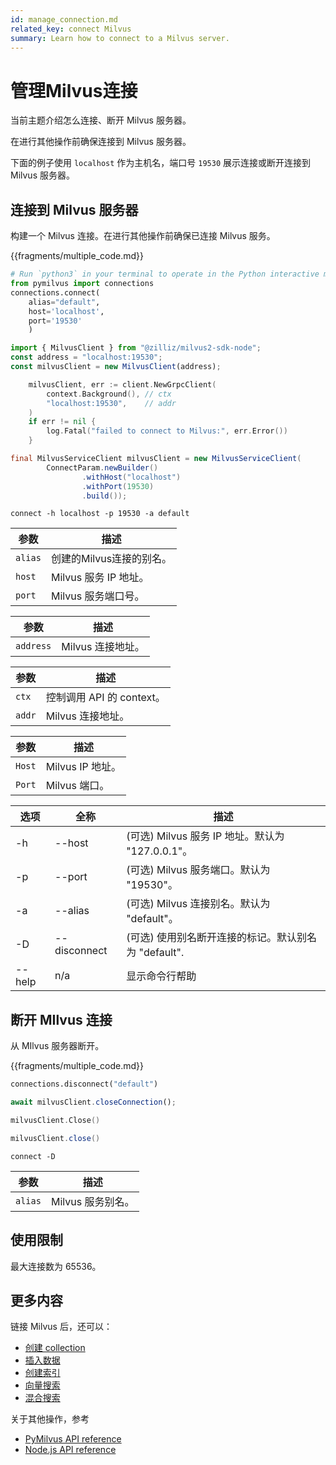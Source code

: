 ```yaml
---
id: manage_connection.md
related_key: connect Milvus
summary: Learn how to connect to a Milvus server.
---
```


# 管理Milvus连接

当前主题介绍怎么连接、断开 Milvus 服务器。

<div class="alert note">
  在进行其他操作前确保连接到 Milvus 服务器。
</div>

下面的例子使用 `localhost` 作为主机名，端口号 `19530` 展示连接或断开连接到 Milvus 服务器。


## 连接到 Milvus 服务器

构建一个 Milvus 连接。在进行其他操作前确保已连接 Milvus 服务。

{{fragments/multiple_code.md}}

```python
# Run `python3` in your terminal to operate in the Python interactive mode.
from pymilvus import connections
connections.connect(
	alias="default", 
	host='localhost', 
	port='19530'
	)
```

```javascript
import { MilvusClient } from "@zilliz/milvus2-sdk-node";
const address = "localhost:19530";
const milvusClient = new MilvusClient(address);
```

```go
	milvusClient, err := client.NewGrpcClient(
		context.Background(), // ctx
		"localhost:19530",    // addr
	)
	if err != nil {
		log.Fatal("failed to connect to Milvus:", err.Error())
	}
```

```java
final MilvusServiceClient milvusClient = new MilvusServiceClient(
		ConnectParam.newBuilder()
				.withHost("localhost")
				.withPort(19530)
				.build());
```

```shell
connect -h localhost -p 19530 -a default
```


<table class="language-python">
	<thead>
	<tr>
		<th>参数</th>
		<th>描述</th>
	</tr>
	</thead>
	<tbody>
	<tr>
		<td><code>alias</code></td>
		<td>创建的Milvus连接的别名。</td>
	</tr>
	<tr>
		<td><code>host</code></td>
		<td>Milvus 服务 IP 地址。</td>
	</tr>
	<tr>
		<td><code>port</code></td>
		<td>Milvus 服务端口号。</td>
	</tr>
	</tbody>
</table>

<table class="language-javascript">
	<thead>
		<tr>
		<th>参数</th>
		<th>描述</th>
		</tr>
	</thead>
	<tbody>
    	<tr>
	    	<td><code>address</code></td>
			<td>Milvus 连接地址。</td>
		</tr>
	</tbody>
</table>

<table class="language-go">
	<thead>
		<tr>
		<th>参数</th>
		<th>描述</th>
		</tr>
	</thead>
	<tbody>
    	<tr>
	    	<td><code>ctx</code></td>
			<td>控制调用 API 的 context。</td>
		</tr>
		<tr>
	    	<td><code>addr</code></td>
			<td>Milvus 连接地址。</td>
		</tr>
	</tbody>
</table>

<table class="language-java">
	<thead>
	<tr>
		<th>参数</th>
		<th>描述</th>
	</tr>
	</thead>
	<tbody>
	<tr>
		<td><code>Host</code></td>
		<td>Milvus IP 地址。</td>
	</tr>
	<tr>
		<td><code>Port</code></td>
		<td>Milvus 端口。</td>
	</tr>
	</tbody>
</table>

<table class="language-shell">
    <thead>
        <tr>
            <th>选项</th>
            <th>全称</th>
            <th>描述</th>
        </tr>
    </thead>
    <tbody>
        <tr>
            <td>-h</td>
            <td>--host</td>
            <td>(可选) Milvus 服务 IP 地址。默认为 "127.0.0.1"。</td>
        </tr>
        <tr>
            <td>-p</td>
            <td>--port</td>
            <td>(可选) Milvus 服务端口。默认为 "19530"。</td>
        </tr>
        <tr>
            <td>-a</td>
            <td>--alias</td>
            <td>(可选) Milvus 连接别名。默认为 "default"。</td>
        </tr>
        <tr>
            <td>-D</td>
            <td>--disconnect</td>
            <td>(可选) 使用别名断开连接的标记。默认别名为  "default".</td>
        </tr>
        <tr>
            <td>--help</td>
            <td>n/a</td>
            <td>显示命令行帮助</td>
        </tr>
    </tbody>
</table>



## 断开 MIlvus 连接

从 MIlvus 服务器断开。

{{fragments/multiple_code.md}}

```python
connections.disconnect("default")
```


```javascript
await milvusClient.closeConnection();
```

```go
milvusClient.Close()
```

```java
milvusClient.close()
```

```shell
connect -D
```

<table class="language-python">
	<thead>
	<tr>
		<th>参数</th>
		<th>描述</th>
	</tr>
	</thead>
	<tbody>
	<tr>
		<td><code>alias</code></td>
		<td>Milvus 服务别名。</td>
	</tr>
	</tbody>
</table>

## 使用限制

最大连接数为 65536。

## 更多内容

链接 Milvus 后，还可以：

- [创建 collection](create_collection.md)
- [插入数据](insert_data.md)
- [创建索引](build_index.md)
- [向量搜索](search.md)
- [混合搜索](hybridsearch.md)

关于其他操作，参考

- [PyMilvus API reference](/api-reference/pymilvus/v{{var.milvus_python_sdk_version}}/tutorial.html)
- [Node.js API reference](/api-reference/node/v{{var.milvus_node_sdk_version}}/tutorial.html)

